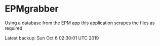 # EPMgrabber
Using a database from the EPM app this application scrapes the files as required


Latest backup: Sun Oct 6 02:30:01 UTC 2019
